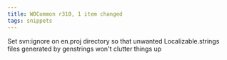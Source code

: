 ```yaml
---
title: WOCommon r310, 1 item changed
tags: snippets
---
```


Set svn:ignore on en.proj directory so that unwanted Localizable.strings files generated by genstrings won't clutter things up
